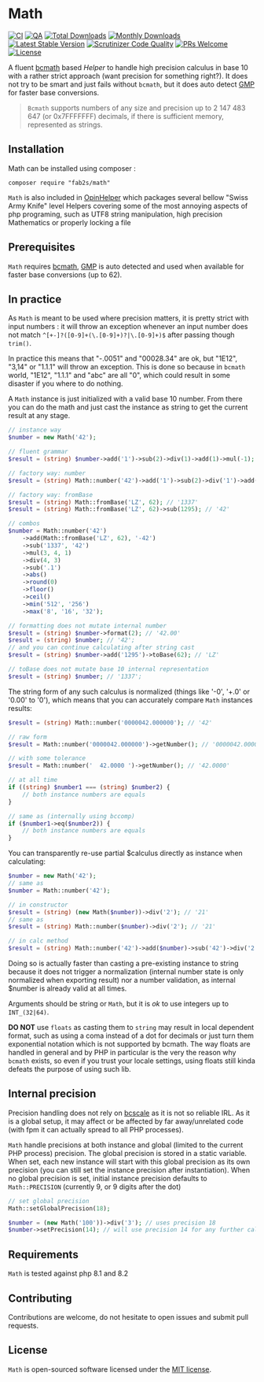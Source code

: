 # Math

[![CI](https://github.com/fab2s/Math/actions/workflows/ci.yml/badge.svg)](https://github.com/fab2s/Math/actions/workflows/ci.yml) [![QA](https://github.com/fab2s/Math/actions/workflows/qa.yml/badge.svg)](https://github.com/fab2s/Math/actions/workflows/qa.yml) [![Total Downloads](https://poser.pugx.org/fab2s/math/downloads)](//packagist.org/packages/fab2s/math) [![Monthly Downloads](https://poser.pugx.org/fab2s/math/d/monthly)](//packagist.org/packages/fab2s/math) [![Latest Stable Version](https://poser.pugx.org/fab2s/math/v/stable)](https://packagist.org/packages/fab2s/math) [![Scrutinizer Code Quality](https://scrutinizer-ci.com/g/fab2s/Math/badges/quality-score.png?b=master)](https://scrutinizer-ci.com/g/fab2s/Math/?branch=master) [![PRs Welcome](https://img.shields.io/badge/PRs-welcome-brightgreen.svg?style=flat)](http://makeapullrequest.com) [![License](https://poser.pugx.org/fab2s/math/license)](https://packagist.org/packages/fab2s/math)

A fluent [bcmath](https://php.net/bcmath) based _Helper_ to handle high precision calculus in base 10 with a rather strict approach (want precision for something right?).
It does not try to be smart and just fails without `bcmath`, but it does auto detect [GMP](https://php.net/GMP) for faster base conversions.

> `Bcmath` supports numbers of any size and precision up to 2 147 483 647 (or 0x7FFFFFFF) decimals, if there is sufficient memory, represented as strings. 

## Installation

Math can be installed using composer :

```
composer require "fab2s/math"
```

`Math` is also included in [OpinHelper](https://github.com/fab2s/OpinHelpers) which packages several bellow "Swiss Army Knife" level Helpers covering some of the most annoying aspects of php programing, such as UTF8 string manipulation, high precision Mathematics or properly locking a file

## Prerequisites

`Math` requires [bcmath](https://php.net/bcmath), [GMP](https://php.net/GMP) is auto detected and used when available for faster base conversions (up to 62). 

## In practice

As `Math` is meant to be used where precision matters, it is pretty strict with input numbers : it will throw an exception whenever an input number does not match `^[+-]?([0-9]+(\.[0-9]+)?|\.[0-9]+)$` after passing though `trim()`.

In practice this means that "-.0051" and "00028.34" are ok, but "1E12", "3,14" or "1.1.1" will throw an exception. This is done so because in `bcmath` world, "1E12", "1.1.1" and "abc" are all "0", which could result in some disaster if you where to do nothing.

A `Math` instance is just initialized with a valid base 10 number. From there you can do the math and just cast the instance as string to get the current result at any stage. 

```php
// instance way
$number = new Math('42');

// fluent grammar
$result = (string) $number->add('1')->sub(2)->div(1)->add(1)->mul(-1); // '-42'

// factory way: number
$result = (string) Math::number('42')->add('1')->sub(2)->div('1')->add(1)->mul(-1); // '-42'

// factory way: fromBase
$result = (string) Math::fromBase('LZ', 62); // '1337'
$result = (string) Math::fromBase('LZ', 62)->sub(1295); // '42'

// combos
$number = Math::number('42')
    ->add(Math::fromBase('LZ', 62), '-42')
    ->sub('1337', '42')
    ->mul(3, 4, 1)
    ->div(4, 3)
    ->sub('.1')
    ->abs()
    ->round(0)
    ->floor()
    ->ceil()
    ->min('512', '256')
    ->max('8', '16', '32');

// formatting does not mutate internal number
$result = (string) $number->format(2); // '42.00'
$result = (string) $number; // '42';
// and you can continue calculating after string cast
$result = (string) $number->add('1295')->toBase(62); // 'LZ'

// toBase does not mutate base 10 internal representation
$result = (string) $number; // '1337';
```

The string form of any such calculus is normalized (things like '-0', '+.0' or '0.00' to '0'), which means that you can accurately compare `Math` instances results:

```php
$result = (string) Math::number('0000042.000000'); // '42'

// raw form
$result = Math::number('0000042.000000')->getNumber(); // '0000042.000000'

// with some tolerance
$result = Math::number('  42.0000 ')->getNumber(); // '42.0000'

// at all time
if ((string) $number1 === (string) $number2) {
    // both instance numbers are equals
}

// same as (internally using bccomp)
if ($number1->eq($number2)) {
    // both instance numbers are equals
}
```

You can transparently re-use partial $calculus directly as instance when calculating:

```php
$number = new Math('42');
// same as
$number = Math::number('42');

// in constructor
$result = (string) (new Math($number))->div('2'); // '21'
// same as
$result = (string) Math::number($number)->div('2'); // '21'

// in calc method
$result = (string) Math::number('42')->add($number)->sub('42')->div('2'); // '21'
```

Doing so is actually faster than casting a pre-existing instance to string because it does not trigger a normalization (internal number state is only normalized when exporting result) nor a number validation, as internal $number is already valid at all times.

Arguments should be string or `Math`, but it is _ok_ to use integers up to `INT_(32|64)`. 

**DO NOT** use `floats` as casting them to `string` may result in local dependent format, such as using a coma instead of a dot for decimals or just turn them exponential notation which is not supported by bcmath.
The way floats are handled in general and by PHP in particular is the very the reason why `bcmath` exists, so even if you trust your locale settings, using floats still kinda defeats the purpose of using such lib.

## Internal precision

Precision handling does not rely on [bcscale](https://php.net/bcscale) as it is not so reliable IRL. As it is a global setup, it may affect or be affected by far away/unrelated code (with fpm it can actually spread to all PHP processes).

`Math` handle precisions at both instance and global (limited to the current PHP process) precision. The global precision is stored in a static variable. When set, each new instance will start with this global precision as its own precision (you can still set the instance precision after instantiation). When no global precision is set, initial instance precision defaults to `Math::PRECISION` (currently 9, or 9 digits after the dot)

```php
// set global precision
Math::setGlobalPrecision(18);

$number = (new Math('100'))->div('3'); // uses precision 18
$number->setPrecision(14); // will use precision 14 for any further calculations
```

## Requirements

`Math` is tested against php 8.1 and 8.2

## Contributing

Contributions are welcome, do not hesitate to open issues and submit pull requests.

## License

`Math` is open-sourced software licensed under the [MIT license](https://opensource.org/licenses/MIT).